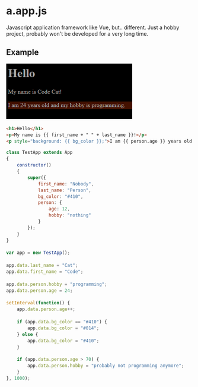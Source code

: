 # a.app.js

Javascript application framework like Vue, but.. different. Just a hobby project, probably won't be developed for a very long time.

## Example

![](Screenshot.png)

```html
<h1>Hello</h1>
<p>My name is {{ first_name + " " + last_name }}!</p>
<p style="background: {{ bg_color }};">I am {{ person.age }} years old and my hobby is {{ person.hobby }}.</p>
```

```js
class TestApp extends App
{
	constructor()
	{
		super({
			first_name: "Nobody",
			last_name: "Person",
			bg_color: "#410",
			person: {
				age: 12,
				hobby: "nothing"
			}
		});
	}
}

var app = new TestApp();

app.data.last_name = "Cat";
app.data.first_name = "Code";

app.data.person.hobby = "programming";
app.data.person.age = 24;

setInterval(function() {
	app.data.person.age++;

	if (app.data.bg_color == "#410") {
		app.data.bg_color = "#014";
	} else {
		app.data.bg_color = "#410";
	}

	if (app.data.person.age > 70) {
		app.data.person.hobby = "probably not programming anymore";
	}
}, 1000);
```

